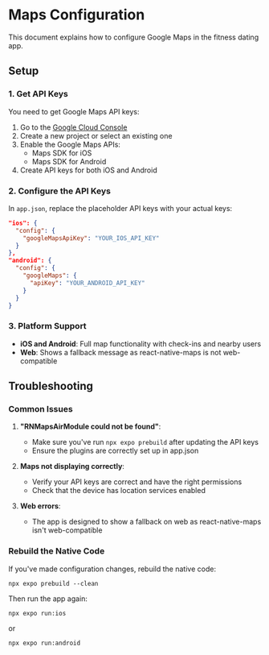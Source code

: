 # Maps Configuration

This document explains how to configure Google Maps in the fitness dating app.

## Setup

### 1. Get API Keys

You need to get Google Maps API keys:

1. Go to the [Google Cloud Console](https://console.cloud.google.com/)
2. Create a new project or select an existing one
3. Enable the Google Maps APIs:
   - Maps SDK for iOS
   - Maps SDK for Android
4. Create API keys for both iOS and Android

### 2. Configure the API Keys

In `app.json`, replace the placeholder API keys with your actual keys:

```json
"ios": {
  "config": {
    "googleMapsApiKey": "YOUR_IOS_API_KEY"
  }
},
"android": {
  "config": {
    "googleMaps": {
      "apiKey": "YOUR_ANDROID_API_KEY"
    }
  }
}
```

### 3. Platform Support

- **iOS and Android**: Full map functionality with check-ins and nearby users
- **Web**: Shows a fallback message as react-native-maps is not web-compatible

## Troubleshooting

### Common Issues

1. **"RNMapsAirModule could not be found"**:
   - Make sure you've run `npx expo prebuild` after updating the API keys
   - Ensure the plugins are correctly set up in app.json

2. **Maps not displaying correctly**:
   - Verify your API keys are correct and have the right permissions
   - Check that the device has location services enabled

3. **Web errors**:
   - The app is designed to show a fallback on web as react-native-maps isn't web-compatible

### Rebuild the Native Code

If you've made configuration changes, rebuild the native code:

```
npx expo prebuild --clean
```

Then run the app again:

```
npx expo run:ios
```

or

```
npx expo run:android
``` 